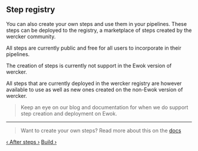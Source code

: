 ## Step registry

You can also create your own steps and use them in your pipelines. These
steps can be deployed to the registry, a marketplace of steps created by
the wercker community.

All steps are currently public and free for all users to incorporate in
their pipelines.

The creation of steps is currently not support in the Ewok version of
wercker.

All steps that are currently deployed in the wercker registry are
however available to use as well as new ones created on the non-Ewok
version of wercker.

> Keep an eye on our blog and documentation for when we do support step
creation and deployment on Ewok.

- - -
> Want to create your own steps? Read more about this on the
> [docs](/docs/steps/creating-steps.html)

[&lsaquo; After steps &rsaquo;](/learn/steps/after-steps.html "nav previous steps")
[Build &rsaquo;](/learn/build/introduction.html "nav next build")
